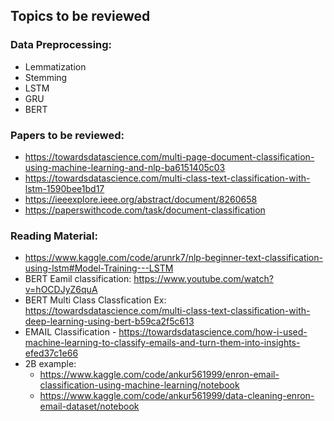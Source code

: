 ## Topics to be reviewed 
### Data Preprocessing:
- Lemmatization
- Stemming
- LSTM
- GRU
- BERT



### Papers to be reviewed:
- https://towardsdatascience.com/multi-page-document-classification-using-machine-learning-and-nlp-ba6151405c03
- https://towardsdatascience.com/multi-class-text-classification-with-lstm-1590bee1bd17
- https://ieeexplore.ieee.org/abstract/document/8260658
- https://paperswithcode.com/task/document-classification


### Reading Material:
- https://www.kaggle.com/code/arunrk7/nlp-beginner-text-classification-using-lstm#Model-Training---LSTM
- BERT Eamil classification: https://www.youtube.com/watch?v=hOCDJyZ6quA
- BERT Multi Class Classfication Ex: https://towardsdatascience.com/multi-class-text-classification-with-deep-learning-using-bert-b59ca2f5c613
- EMAIL Classification - https://towardsdatascience.com/how-i-used-machine-learning-to-classify-emails-and-turn-them-into-insights-efed37c1e66
- 2B example:
  - https://www.kaggle.com/code/ankur561999/enron-email-classification-using-machine-learning/notebook
  - https://www.kaggle.com/code/ankur561999/data-cleaning-enron-email-dataset/notebook
